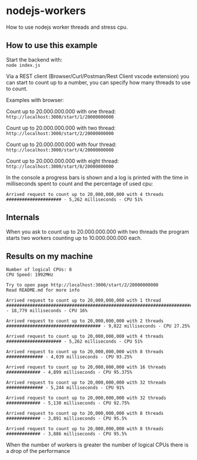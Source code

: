 # nodejs-workers
How to use nodejs worker threads and stress cpu.

How to use this example
-----------------------
Start the backend with:  
`node index.js`

Via a REST client (Browser/Curl/Postman/Rest Client vscode extension) you can start to count up to a number, you can specify how many threads to use to count.

Examples with browser:

Count up to 20.000.000.000 with one thread:  
`http://localhost:3000/start/1/20000000000`

Count up to 20.000.000.000 with two thread:  
`http://localhost:3000/start/2/20000000000`

Count up to 20.000.000.000 with four thread:  
`http://localhost:3000/start/4/20000000000`

Count up to 20.000.000.000 with eight thread:  
`http://localhost:3000/start/8/20000000000`

In the console a progress bars is shown and a log is printed with the time in milliseconds spent to count and the percentage of used cpu:
```
Arrived request to count up to 20,000,000,000 with 4 threads
##################### - 5,262 milliseconds - CPU 51%
```

Internals
---------
When you ask to count up to 20.000.000.000 with two threads the program starts two workers counting up to 10.000.000.000 each.

Results on my machine
---------------------
```
Number of logical CPUs: 8
CPU Speed: 1992MHz

Try to open page http://localhost:3000/start/2/20000000000
Read README.md for more info

Arrived request to count up to 20,000,000,000 with 1 thread
########################################################################## - 18,779 milliseconds - CPU 16%

Arrived request to count up to 20,000,000,000 with 2 threads
#################################### - 9,022 milliseconds - CPU 27.25%

Arrived request to count up to 20,000,000,000 with 4 threads
##################### - 5,262 milliseconds - CPU 51%

Arrived request to count up to 20,000,000,000 with 8 threads
############## - 4,039 milliseconds - CPU 93.25%

Arrived request to count up to 20,000,000,000 with 16 threads
############# - 4,899 milliseconds - CPU 95.375%

Arrived request to count up to 20,000,000,000 with 32 threads
############## - 5,244 milliseconds - CPU 91%

Arrived request to count up to 20,000,000,000 with 32 threads
############# - 5,130 milliseconds - CPU 92.75%

Arrived request to count up to 20,000,000,000 with 8 threads
############# - 3,891 milliseconds - CPU 95.5%

Arrived request to count up to 20,000,000,000 with 8 threads
############# - 3,886 milliseconds - CPU 95.5%
```

When the number of workers is greater the number of logical CPUs there is a drop of the performance